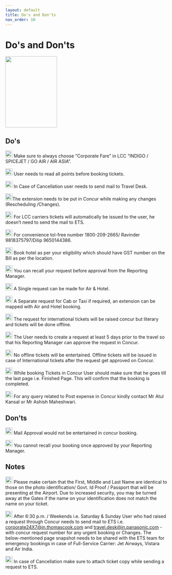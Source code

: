 ```yaml
---
layout: default
title: Do's and Don'ts
nav_order: 10
---
```

# Do's and Don'ts
<img src="{{ site.url }}{{ site.baseurl }}\assets\images\Do.jpg" height="222" width="161"> 

## Do's

<img src="{{ site.url }}{{ site.baseurl }}\assets\images\bulb.png"  height="22" width="22"> Make sure to always choose “Corporate Fare” in LCC “INDIGO / SPICEJET / GO AIR / AIR ASIA”.

<img src="{{ site.url }}{{ site.baseurl }}\assets\images\bulb.png"  height="22" width="22"> User needs to read all points before booking tickets.

<img src="{{ site.url }}{{ site.baseurl }}\assets\images\bulb.png"  height="22" width="22"> In Case of Cancellation user needs to send mail to Travel Desk.

<img src="{{ site.url }}{{ site.baseurl }}\assets\images\bulb.png"  height="22" width="22">The extension needs to be put in Concur while making any changes (Rescheduling  /Changes).

<img src="{{ site.url }}{{ site.baseurl }}\assets\images\bulb.png"  height="22" width="22"> For LCC carriers tickets will automatically be issued to the user, he doesn’t need to send the mail to ETS. 

<img src="{{ site.url }}{{ site.baseurl }}\assets\images\bulb.png"  height="22" width="22"> For convenience tol-free number 1800-209-2665/ Ravinder 9818375797/Dilip 9650144386.

<img src="{{ site.url }}{{ site.baseurl }}\assets\images\bulb.png"  height="22" width="22"> Book hotel as per your eligibility which should have GST number on the Bill as per the location.

<img src="{{ site.url }}{{ site.baseurl }}\assets\images\bulb.png"  height="22" width="22"> You can recall your request before approval from the Reporting Manager.

<img src="{{ site.url }}{{ site.baseurl }}\assets\images\bulb.png"  height="22" width="22"> A Single request can be made for Air & Hotel.

<img src="{{ site.url }}{{ site.baseurl }}\assets\images\bulb.png"  height="22" width="22"> A Separate request for Cab or Taxi if required, an extension can be mapped with Air and Hotel booking.

<img src="{{ site.url }}{{ site.baseurl }}\assets\images\bulb.png"  height="22" width="22"> The request for international tickets will be raised concur but literary and tickets will be done offline.

<img src="{{ site.url }}{{ site.baseurl }}\assets\images\bulb.png"  height="22" width="22"> The User needs to create a request at least 5 days prior to the travel so that his Reporting Manager can approve the request in Concur.

<img src="{{ site.url }}{{ site.baseurl }}\assets\images\bulb.png"  height="22" width="22"> No offline tickets will be entertained. Offline tickets will be issued in case of International tickets after the request get approved on Concur.

<img src="{{ site.url }}{{ site.baseurl }}\assets\images\bulb.png"  height="22" width="22"> While booking Tickets in Concur User should make sure that he goes till the last page i.e. Finished Page. This will confirm that the booking is completed. 

<img src="{{ site.url }}{{ site.baseurl }}\assets\images\bulb.png"  height="22" width="22"> For any query related to Post expense in Concur kindly contact Mr Atul Kansal or Mr Ashish Maheshwari.


## Don'ts

<img src="{{ site.url }}{{ site.baseurl }}\assets\images\warn.png"  height="22" width="22"> Mail Approval would not be entertained in concur booking.

<img src="{{ site.url }}{{ site.baseurl }}\assets\images\warn.png"  height="22" width="22"> You cannot recall your booking once approved by your Reporting Manager.

## Notes

<img src="{{ site.url }}{{ site.baseurl }}\assets\images\warn.png"  height="22" width="22"> Please make certain that the First, Middle and Last Name are identical to those on the photo identification/ Govt. Id Proof / Passport that will be presenting at the Airport. Due to increased security, you may be turned away at the Gates if the name on your identification does not match the name on your ticket.

<img src="{{ site.url }}{{ site.baseurl }}\assets\images\warn.png"  height="22" width="22"> After 6:30 p.m. / Weekends i.e. Saturday & Sunday User who had raised a request through Concur needs to send mail to ETS i.e. corporate24X7@in.thomascook.com and travel.desk@in.panasonic.com - with concur request number for any urgent booking or Changes. The below-mentioned page snapshot needs to be shared with the ETS team for emergency bookings in case of Full-Service Carrier: Jet Airways, Vistara and Air India.

<img src="{{ site.url }}{{ site.baseurl }}\assets\images\warn.png"  height="22" width="22">  In case of Cancellation make sure to attach ticket copy while sending a request to ETS.